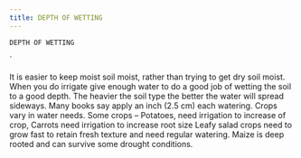 ```yaml
---
title: DEPTH OF WETTING
---
```

`DEPTH OF WETTING`

`

It is easier to keep moist soil moist, rather than trying to get dry soil moist.  When you do irrigate give enough water to do a good job of wetting the soil to a good depth.  The heavier the soil type the better the water will spread sideways.  Many books say apply an inch (2.5 cm) each watering.
Crops vary in water needs.
Some crops – Potatoes,  need irrigation to increase of crop, 
Carrots need irrigation to increase root size
Leafy salad crops need to grow fast to retain fresh texture and need regular watering. 
Maize is deep rooted and can survive some drought conditions.

